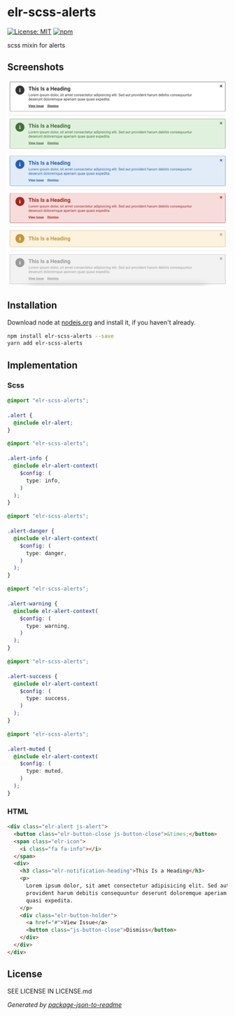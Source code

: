 # elr-scss-alerts

[![License: MIT](https://img.shields.io/badge/License-MIT-yellow.svg)](https://opensource.org/licenses/MIT)
[![npm](https://img.shields.io/npm/dm/elr-scss-alerts.svg?style=flat)](https://npmjs.com/package/elr-scss-alerts)

scss mixin for alerts

## Screenshots

![screenshot](./src/screenshot.png)

## Installation

Download node at [nodejs.org](http://nodejs.org) and install it, if you haven't already.

```sh
npm install elr-scss-alerts --save
yarn add elr-scss-alerts
```

## Implementation

### Scss

```scss
@import "elr-scss-alerts";

.alert {
  @include elr-alert;
}
```

```scss
@import "elr-scss-alerts";

.alert-info {
  @include elr-alert-context(
    $config: (
      type: info,
    )
  );
}
```

```scss
@import "elr-scss-alerts";

.alert-danger {
  @include elr-alert-context(
    $config: (
      type: danger,
    )
  );
}
```

```scss
@import "elr-scss-alerts";

.alert-warning {
  @include elr-alert-context(
    $config: (
      type: warning,
    )
  );
}
```

```scss
@import "elr-scss-alerts";

.alert-success {
  @include elr-alert-context(
    $config: (
      type: success,
    )
  );
}
```

```scss
@import "elr-scss-alerts";

.alert-muted {
  @include elr-alert-context(
    $config: (
      type: muted,
    )
  );
}
```

### HTML

```html
<div class="elr-alert js-alert">
  <button class="elr-button-close js-button-close">&times;</button>
  <span class="elr-icon">
    <i class="fa fa-info"></i>
  </span>
  <div>
    <h3 class="elr-notification-heading">This Is a Heading</h3>
    <p>
      Lorem ipsum dolor, sit amet consectetur adipisicing elit. Sed aut
      provident harum debitis consequuntur deserunt doloremque aperiam quae
      quasi expedita.
    </p>
    <div class="elr-button-holder">
      <a href="#">View Issue</a>
      <button class="js-button-close">Dismiss</button>
    </div>
  </div>
</div>
```

## License

SEE LICENSE IN LICENSE.md

_Generated by [package-json-to-readme](https://github.com/zeke/package-json-to-readme)_
